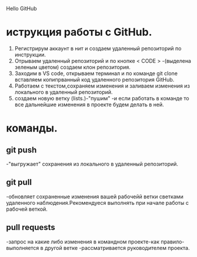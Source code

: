  Hello GitHub

 # иструкция работы с GitHub.
 1. Регистрирум аккаунт в нит и создаем удаленный репозиторий по инструкции.
 2. Отрываем удаленный репозиторий и по кнопке < CODE > -(выделена зеленым цветом) создаем клон репозитория.
 3. Заходим в VS code, открываем терминал и по команде git clone вставляем копипрванный  код удаленного репозитория GitHub.
 4. Работаем с текстом,сохраняем изменения и заливаем изменения из локального в удаленный репозиторий.
5. создаем новую ветку (lists.)-"пушим" -и если работать  в команде то все дальнейшие изменения в проекте будем делать в ней.
# команды.
## git push
-"выгружает" сохранения из локального в удаленный репозиторий.
## git pull 
-обновляет сохраненные изменения вашей рабочейй ветки светками удаленного наблюдения.Рекомендуеся выполнять при начале работы с рабочей веткой.
## pull requests 
-запрос на какие либо изменения в командном проекте-как правило-выполняется в другой ветке -рассматривается руководителем проекта.

